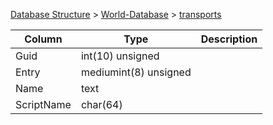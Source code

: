 [Database Structure](Database-Structure) > [World-Database](World-Database) > [transports](transports)

Column | Type | Description
--- | --- | ---
Guid | int(10) unsigned | 
Entry | mediumint(8) unsigned | 
Name | text | 
ScriptName | char(64) | 
